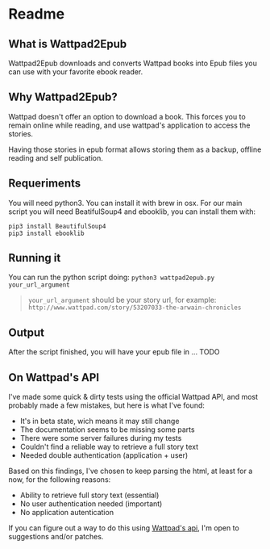 # Readme

## What is Wattpad2Epub

Wattpad2Epub downloads and converts Wattpad books into Epub files you can use
with your favorite ebook reader.

## Why Wattpad2Epub?

Wattpad doesn't offer an option to download a book. This forces you to remain
online while reading, and use wattpad's application to access the stories.

Having those stories in epub format allows storing them as a backup, offline
reading and self publication.

## Requeriments

You will need python3. You can install it with brew in osx.
For our main script you will need BeatifulSoup4 and ebooklib,
you can install them with:
```
pip3 install BeautifulSoup4
pip3 install ebooklib
```

## Running it

You can run the python script doing:
`python3 wattpad2epub.py your_url_argument`

> `your_url_argument` should be your story url, for example: `http://www.wattpad.com/story/53207033-the-arwain-chronicles`

## Output

After the script finished, you will have your epub file in ...
TODO

## On Wattpad's API

I've made some quick & dirty tests using the official Wattpad API, and most
probably made a few mistakes, but here is what I've found:

  - It's in beta state, wich means it may still change
  - The documentation seems to be missing some parts
  - There were some server failures during my tests
  - Couldn't find a reliable way to retrieve a full story text
  - Needed double authentication (application + user)

Based on this findings, I've chosen to keep parsing the html, at least for a
now, for the following reasons:

  - Ability to retrieve full story text (essential)
  - No user authentication needed (important)
  - No application autentication

If you can figure out a way to do this using [Wattpad's
api](https://developer.wattpad.com/docs/api), I'm open to suggestions and/or
patches.
